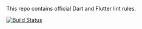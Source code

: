 This repo contains official Dart and Flutter lint rules.

[![Build Status](https://github.com/dart-lang/lints/workflows/validate/badge.svg)](https://github.com/dart-lang/lints/actions)
